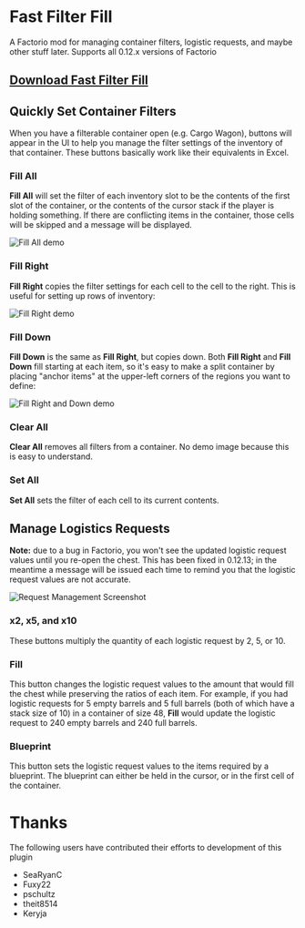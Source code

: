 # Fast Filter Fill

A Factorio mod for managing container filters, logistic requests, and maybe other stuff later. Supports all 0.12.x versions of Factorio


## [Download Fast Filter Fill](https://mods.factorio.com/mods/Keryja/fast-filter-fill)


## Quickly Set Container Filters

When you have a filterable container open (e.g. Cargo Wagon), buttons will appear in the UI to help you manage the filter settings of the inventory of that container. These buttons basically work like their equivalents in Excel.


### Fill All
**Fill All** will set the filter of each inventory slot to be the contents of the first slot of the container, or the contents of the cursor stack if the player is holding something. If there are conflicting items in the container, those cells will be skipped and a message will be displayed.

![Fill All demo](https://raw.githubusercontent.com/keryja/factorio-fast-filter-fill/master/gifs/fill-all-1.gif)


### Fill Right
**Fill Right** copies the filter settings for each cell to the cell to the right. This is useful for setting up rows of inventory:

![Fill Right demo](https://raw.githubusercontent.com/keryja/factorio-fast-filter-fill/master/gifs/fill-right-1.gif)


### Fill Down
**Fill Down** is the same as **Fill Right**, but copies down. Both **Fill Right** and **Fill Down** fill starting at each item, so it's easy to make a split container by placing "anchor items" at the upper-left corners of the regions you want to define:

![Fill Right and Down demo](https://raw.githubusercontent.com/keryja/factorio-fast-filter-fill/master/gifs/fill-right-and-down.gif)


### Clear All
**Clear All** removes all filters from a container. No demo image because this is easy to understand.


### Set All
**Set All** sets the filter of each cell to its current contents.


## Manage Logistics Requests

**Note:** due to a bug in Factorio, you won't see the updated logistic request values until you re-open the chest. This has been fixed in 0.12.13; in the meantime a message will be issued each time to remind you that the logistic request values are not accurate.

![Request Management Screenshot](https://github.com/keryja/factorio-fast-filter-fill/blob/master/gifs/requests.gif)


### x2, x5, and x10
These buttons multiply the quantity of each logistic request by 2, 5, or 10.


### Fill
This button changes the logistic request values to the amount that would fill the chest while preserving the ratios of each item. For example, if you had logistic requests for 5 empty barrels and 5 full barrels (both of which have a stack size of 10) in a container of size 48, **Fill** would update the logistic request to 240 empty barrels and 240 full barrels.


### Blueprint
This button sets the logistic request values to the items required by a blueprint. The blueprint can either be held in the cursor, or in the first cell of the container.


# Thanks

The following users have contributed their efforts to development of this plugin
 * SeaRyanC
 * Fuxy22
 * pschultz 
 * theit8514 
 * Keryja
